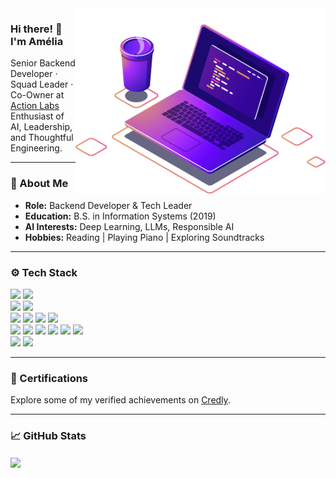 <!-- Banner illustration -->
<img src="https://raw.githubusercontent.com/amycardoso/amycardoso/master/computer-illustration.png" width="400px" align="right" alt="Computer illustration">

<!-- Greeting -->
<h3>Hi there! 👋 I'm Amélia</h3>

<p>
    Senior Backend Developer · Squad Leader · Co-Owner at <a href="https://www.actionlabs.com.br" target="_blank">Action Labs</a><br>
    Enthusiast of AI, Leadership, and Thoughtful Engineering.
</p>

---

<h3>🧠 About Me</h3>

<ul>
    <li><strong>Role:</strong> Backend Developer & Tech Leader</li>
    <li><strong>Education:</strong> B.S. in Information Systems (2019)</li>
    <li><strong>AI Interests:</strong> Deep Learning, LLMs, Responsible AI</li>
    <li><strong>Hobbies:</strong> Reading | Playing Piano | Exploring Soundtracks</li>
</ul>

---

<h3>⚙️ Tech Stack</h3>

<p>
<img src="https://img.shields.io/badge/TensorFlow-FF6F00?style=flat&logo=tensorflow&logoColor=white" />
<!-- <img src="https://img.shields.io/badge/Hugging Face-FFD21E?style=flat&logo=huggingface&logoColor=black" /> -->
<img src="https://img.shields.io/badge/OpenAI-16A180?style=flat&logo=openai&logoColor=white" />

<br>    
<img src="https://img.shields.io/badge/Spring-6DB33F?style=flat&logo=spring&logoColor=white" />
<img src="https://img.shields.io/badge/Hibernate-59666C?style=flat&logo=hibernate&logoColor=white" />
<!-- <img src="https://img.shields.io/badge/Apache%20Cordova-E8E8E8?style=flat&logo=apache-cordova&logoColor=black" /> -->

<br>
<img src="https://img.shields.io/badge/MySQL-005C84?style=flat&logo=mysql&logoColor=white" />
<img src="https://img.shields.io/badge/MongoDB-47A248?style=flat&logo=mongodb&logoColor=white" />
<img src="https://img.shields.io/badge/PostgreSQL-316192?style=flat&logo=postgresql&logoColor=white" />
<img src="https://img.shields.io/badge/Neo4j-4581C3?style=flat&logo=neo4j&logoColor=white" />

<br>
<img src="https://img.shields.io/badge/AWS-232F3E?style=flat&logo=amazon-aws&logoColor=white" />
<img src="https://img.shields.io/badge/Terraform-7647a7?style=flat&logo=terraform&logoColor=white" />
<!-- <img src="https://img.shields.io/badge/Heroku-430098?style=flat&logo=heroku&logoColor=white" /> -->
<!-- <img src="https://img.shields.io/badge/Vercel-000000?style=flat&logo=Vercel&logoColor=white" /> -->
<img src="https://img.shields.io/badge/Railway-0B0D0E?style=flat&logo=Railway&logoColor=white" />
<img src="https://img.shields.io/badge/Docker-2496ED?style=flat&logo=docker&logoColor=white" />
<img src="https://img.shields.io/badge/Nginx-009639?style=flat&logo=nginx&logoColor=white" />
<img src="https://img.shields.io/badge/Cloudflare-F38020?style=flat&logo=Cloudflare&logoColor=white" />

<br>
<img src="https://img.shields.io/badge/New%20Relic-1CE783?style=flat&logo=newrelic&logoColor=white" />
<img src="https://img.shields.io/badge/Sentry-362D59?style=flat&logo=sentry&logoColor=white" />
</p>

---

<h3>📜 Certifications</h3>

<p>
Explore some of my verified achievements on <a href="https://www.credly.com/users/amelia-alice-feitosa" target="_blank">Credly</a>.
</p>

---

<h3>📈 GitHub Stats</h3>

<a href="https://github.com/anuraghazra/github-readme-stats">
    <img align="center"
        src="https://github-readme-stats.vercel.app/api/top-langs/?username=amycardoso&hide=PLpgSQL,TSQL,html,css,scss,ruby,php&langs_count=5&layout=compact&hide_title=true&count_private=true&theme=radical" />
</a>
